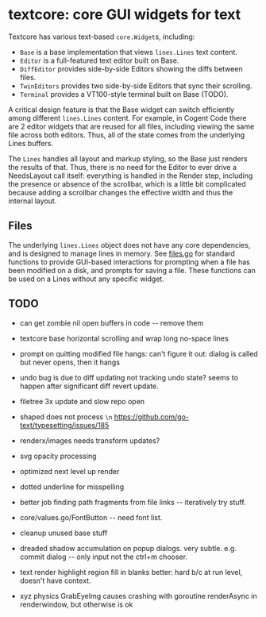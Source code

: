 # textcore: core GUI widgets for text

Textcore has various text-based `core.Widget`s, including:
* `Base` is a base implementation that views `lines.Lines` text content.
* `Editor` is a full-featured text editor built on Base.
* `DiffEditor` provides side-by-side Editors showing the diffs between files.
* `TwinEditors` provides two side-by-side Editors that sync their scrolling.
* `Terminal` provides a VT100-style terminal built on Base (TODO).

A critical design feature is that the Base widget can switch efficiently among different `lines.Lines` content. For example, in Cogent Code there are 2 editor widgets that are reused for all files, including viewing the same file across both editors. Thus, all of the state comes from the underlying Lines buffers.

The `Lines` handles all layout and markup styling, so the Base just renders the results of that. Thus, there is no need for the Editor to ever drive a NeedsLayout call itself: everything is handled in the Render step, including the presence or absence of the scrollbar, which is a little bit complicated because adding a scrollbar changes the effective width and thus the internal layout.

## Files

The underlying `lines.Lines` object does not have any core dependencies, and is designed to manage lines in memory. See [files.go](files.go) for standard functions to provide GUI-based interactions for prompting when a file has been modified on a disk, and prompts for saving a file. These functions can be used on a Lines without any specific widget.

## TODO

* can get zombie nil open buffers in code -- remove them

* textcore base horizontal scrolling and wrap long no-space lines
* prompt on quitting modified file hangs: can't figure it out: dialog is called but never opens, then it hangs

* undo bug is due to diff updating not tracking undo state? seems to happen after significant diff revert update.

* filetree 3x update and slow repo open

* shaped does not process `\n` https://github.com/go-text/typesetting/issues/185 

* renderx/images needs transform updates?
* svg opacity processing

* optimized next level up render

* dotted underline for misspelling
* better job finding path fragments from file links -- iteratively try stuff.
* core/values.go/FontButton -- need font list.
* cleanup unused base stuff
* dreaded shadow accumulation on popup dialogs. very subtle. e.g. commit dialog -- only input not the ctrl+m chooser.
* text render highlight region fill in blanks better: hard b/c at run level, doesn't have context.

* xyz physics GrabEyeImg causes crashing with goroutine renderAsync in renderwindow, but otherwise is ok


